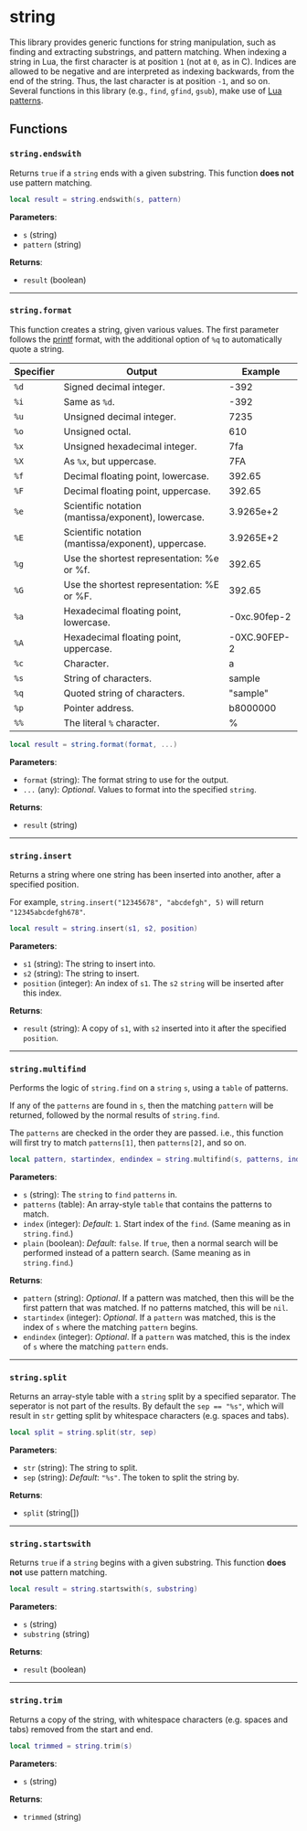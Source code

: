 # string
<div class="search_terms" style="display: none">string</div>

<!---
	This file is autogenerated. Do not edit this file manually. Your changes will be ignored.
	More information: https://github.com/MWSE/MWSE/tree/master/docs
-->

This library provides generic functions for string manipulation, such as finding and extracting substrings, and pattern matching. When indexing a string in Lua, the first character is at position `1` (not at `0`, as in C). Indices are allowed to be negative and are interpreted as indexing backwards, from the end of the string. Thus, the last character is at position `-1`, and so on.
Several functions in this library (e.g., `find`, `gfind`, `gsub`), make use of [Lua patterns](https://www.lua.org/pil/20.2.html).

## Functions

### `string.endswith`
<div class="search_terms" style="display: none">endswith</div>

Returns `true` if a `string` ends with a given substring.
This function **does not** use pattern matching.


```lua
local result = string.endswith(s, pattern)
```

**Parameters**:

* `s` (string)
* `pattern` (string)

**Returns**:

* `result` (boolean)

***

### `string.format`
<div class="search_terms" style="display: none">format</div>

This function creates a string, given various values. The first parameter follows the [printf](http://www.cplusplus.com/reference/cstdio/printf) format, with the additional option of `%q` to automatically quote a string.

Specifier | Output												  | Example
--------- | ------------------------------------------------------- | -------------
`%d`	  | Signed decimal integer.								 | -392
`%i`	  | Same as `%d`.										   | -392
`%u`	  | Unsigned decimal integer.							   | 7235
`%o`	  | Unsigned octal.										 | 610
`%x`	  | Unsigned hexadecimal integer.						   | 7fa
`%X`	  | As `%x`, but uppercase.								 | 7FA
`%f`	  | Decimal floating point, lowercase.					  | 392.65
`%F`	  | Decimal floating point, uppercase.					  | 392.65
`%e`	  | Scientific notation (mantissa/exponent), lowercase.	 | 3.9265e+2
`%E`	  | Scientific notation (mantissa/exponent), uppercase.	 | 3.9265E+2
`%g`	  | Use the shortest representation: %e or %f.			  | 392.65
`%G`	  | Use the shortest representation: %E or %F.			  | 392.65
`%a`	  | Hexadecimal floating point, lowercase.				  | -0xc.90fep-2
`%A`	  | Hexadecimal floating point, uppercase.				  | -0XC.90FEP-2
`%c`	  | Character.											  | a
`%s`	  | String of characters.								   | sample
`%q`	  | Quoted string of characters.							| "sample"
`%p`	  | Pointer address.										| b8000000
`%%`	  | The literal `%` character.							  | %

```lua
local result = string.format(format, ...)
```

**Parameters**:

* `format` (string): The format string to use for the output.
* `...` (any): *Optional*. Values to format into the specified `string`.

**Returns**:

* `result` (string)

***

### `string.insert`
<div class="search_terms" style="display: none">insert</div>

Returns a string where one string has been inserted into another, after a specified position.
		
For example, `string.insert("12345678", "abcdefgh", 5)` will return `"12345abcdefgh678"`.

```lua
local result = string.insert(s1, s2, position)
```

**Parameters**:

* `s1` (string): The string to insert into.
* `s2` (string): The string to insert.
* `position` (integer): An index of `s1`. The `s2` `string` will be inserted after this index.

**Returns**:

* `result` (string): A copy of `s1`, with `s2` inserted into it after the specified `position`.

***

### `string.multifind`
<div class="search_terms" style="display: none">multifind</div>

Performs the logic of `string.find` on a `string` `s`, using a `table` of patterns.

If any of the `patterns` are found in `s`, then the matching `pattern` will be returned, followed by the normal results of `string.find`.
	
The `patterns` are checked in the order they are passed. i.e., this function will first try to match `patterns[1]`, then `patterns[2]`, and so on.

```lua
local pattern, startindex, endindex = string.multifind(s, patterns, index, plain)
```

**Parameters**:

* `s` (string): The `string` to `find` `patterns` in.
* `patterns` (table): An array-style `table` that contains the patterns to match.
* `index` (integer): *Default*: `1`. Start index of the `find`. (Same meaning as in `string.find`.)
* `plain` (boolean): *Default*: `false`. If `true`, then a normal search will be performed instead of a pattern search. (Same meaning as in `string.find`.)

**Returns**:

* `pattern` (string): *Optional*. If a pattern was matched, then this will be the first pattern that was matched. If no patterns matched, this will be `nil`.
* `startindex` (integer): *Optional*. If a `pattern` was matched, this is the index of `s` where the matching `pattern` begins.
* `endindex` (integer): *Optional*. If a `pattern` was matched, this is the index of `s` where the matching `pattern` ends.

***

### `string.split`
<div class="search_terms" style="display: none">split</div>

Returns an array-style table with a `string` split by a specified separator.
The seperator is not part of the results. 
By default the `sep == "%s"`, which will result in `str` getting split by whitespace characters (e.g. spaces and tabs).

```lua
local split = string.split(str, sep)
```

**Parameters**:

* `str` (string): The string to split.
* `sep` (string): *Default*: `"%s"`. The token to split the string by.

**Returns**:

* `split` (string[])

***

### `string.startswith`
<div class="search_terms" style="display: none">startswith</div>

Returns `true` if a `string` begins with a given substring.
This function **does not** use pattern matching.

```lua
local result = string.startswith(s, substring)
```

**Parameters**:

* `s` (string)
* `substring` (string)

**Returns**:

* `result` (boolean)

***

### `string.trim`
<div class="search_terms" style="display: none">trim</div>

Returns a copy of the string, with whitespace characters (e.g. spaces and tabs) removed from the start and end.

```lua
local trimmed = string.trim(s)
```

**Parameters**:

* `s` (string)

**Returns**:

* `trimmed` (string)

